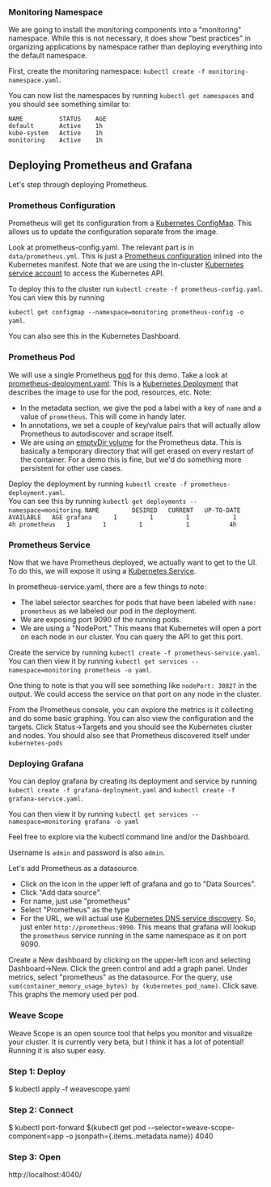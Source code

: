 ### Monitoring Namespace ###
We are going to install the monitoring components into a "monitoring"
namespace.  While this is not necessary, it does show "best practices"
in organizing applications by namespace rather than deploying
everything into the default namespace.


First, create the monitoring namespace: `kubectl create -f
monitoring-namespace.yaml`.

You can now list the namespaces by running `kubectl get namespaces`
and you should see something similar to:

```
NAME          STATUS    AGE
default       Active    1h
kube-system   Active    1h
monitoring    Active    1h
```

## Deploying Prometheus and Grafana ##

Let's step through deploying Prometheus.  



### Prometheus Configuration ###
Prometheus will get its configuration from a
[Kubernetes ConfigMap](http://kubernetes.io/docs/user-guide/configmap/).
This allows us to update the configuration separate from the image.


Look at prometheus-config.yaml. The
relevant part is in `data/prometheus.yml`.  This is just a [Prometheus
configuration](https://prometheus.io/docs/operating/configuration/)
inlined into the Kubernetes manifest. Note that we are using the in-cluster
[Kubernetes service account](http://kubernetes.io/docs/user-guide/service-accounts/) to access the Kubernetes API.

To deploy this to the cluster run `kubectl create -f prometheus-config.yaml`.  
You can view this by running 

`kubectl get configmap --namespace=monitoring prometheus-config -o yaml`. 

You can also see this in the Kubernetes Dashboard.


### Prometheus Pod ###
We will use a single Prometheus
[pod](http://kubernetes.io/docs/user-guide/pods/) for this demo. 
Take a look at [prometheus-deployment.yaml](./prometheus-deployment.yaml).
This is a [Kubernetes Deployment](http://kubernetes.io/docs/user-guide/deployments/) that describes the image to use for
the pod, resources, etc.  Note:

* In the metadata section, we give the pod a label with a key of
`name` and a value of `prometheus`. This will come in handy later.
* In annotations, we set a couple of key/value pairs that will
actually allow Prometheus to autodiscover and scrape itself.
* We are using an
  [emptyDir volume](http://kubernetes.io/docs/user-guide/volumes/#emptydir)
  for the Prometheus data.  This is basically a temporary directory
  that will get erased on every restart of the container.  For a demo
  this is fine, but we'd do something more persistent for other use
  cases.

Deploy the deployment by running `kubectl create -f prometheus-deployment.yaml`.  
You can see this by running `kubectl get deployments --namespace=monitoring`.
`NAME         DESIRED   CURRENT   UP-TO-DATE   AVAILABLE   AGE
grafana      1         1         1            1           4h
prometheus   1         1         1            1           4h`

### Prometheus Service ###

Now that we have Prometheus deployed, we actually want to get to the
UI.  To do this, we will expose it using a
[Kubernetes Service](http://kubernetes.io/docs/user-guide/services/).

In prometheus-service.yaml, there are a
few things to note:

* The label selector searches for pods that have been labeled with
`name: prometheus` as we labeled our pod in the deployment.
* We are exposing port 9090 of the running pods.
* We are using a "NodePort."  This means that Kubernetes will open a
port on each node in our cluster. You can query the API to get this
port.

Create the service by running `kubectl create -f prometheus-service.yaml`.  
You can then view it by running `kubectl get services --namespace=monitoring prometheus -o yaml`.



One thing to note is that you will see something like `nodePort:
30827` in the output.  We could access the service on that port on any
node in the cluster.  

From the Prometheus console, you can explore the metrics is it
collecting and do some basic graphing.  You can also view the
configuration and the targets. Click Status->Targets and you should
see the Kubernetes cluster and nodes.  You should also see that
Prometheus discovered itself under `kubernetes-pods`

### Deploying Grafana ###

You can deploy grafana by creating its deployment and service by
running `kubectl create -f grafana-deployment.yaml` 
and `kubectl create -f grafana-service.yaml`.

You can then view it by running `kubectl get services --namespace=monitoring grafana -o yaml`


Feel free to explore via the kubectl command line and/or the Dashboard.

Username is `admin` and password is also `admin`.

Let's add Prometheus as a datasource.
* Click on the icon in the upper
left of grafana and go to "Data Sources".
* Click "Add data
source".
* For name, just use "prometheus"
* Select "Prometheus" as the type
* For the URL, we will actual use [Kubernetes DNS service
  discovery](http://kubernetes.io/docs/user-guide/services/#dns). So,
  just enter `http://prometheus:9090`. This means that grafana will
  lookup the `prometheus` service running in the same namespace as it
  on port 9090.

Create a New dashboard by clicking on the upper-left icon and
selecting Dashboard->New.  Click the green control and add a graph
panel.  Under metrics, select "prometheus" as the datasource. For the
query, use `sum(container_memory_usage_bytes) by (kubernetes_pod_name)`.  Click
save. This graphs the memory used per pod.

### Weave Scope ###

Weave Scope is an open source tool that helps you monitor and visualize your cluster. It is currently very beta, but I think it has a lot of potential!
Running it is also super easy.

### Step 1: Deploy ###

$ kubectl apply -f weavescope.yaml

### Step 2: Connect ###

$ kubectl port-forward $(kubectl get pod --selector=weave-scope-component=app -o jsonpath={.items..metadata.name}) 4040

### Step 3: Open ###

http://localhost:4040/




